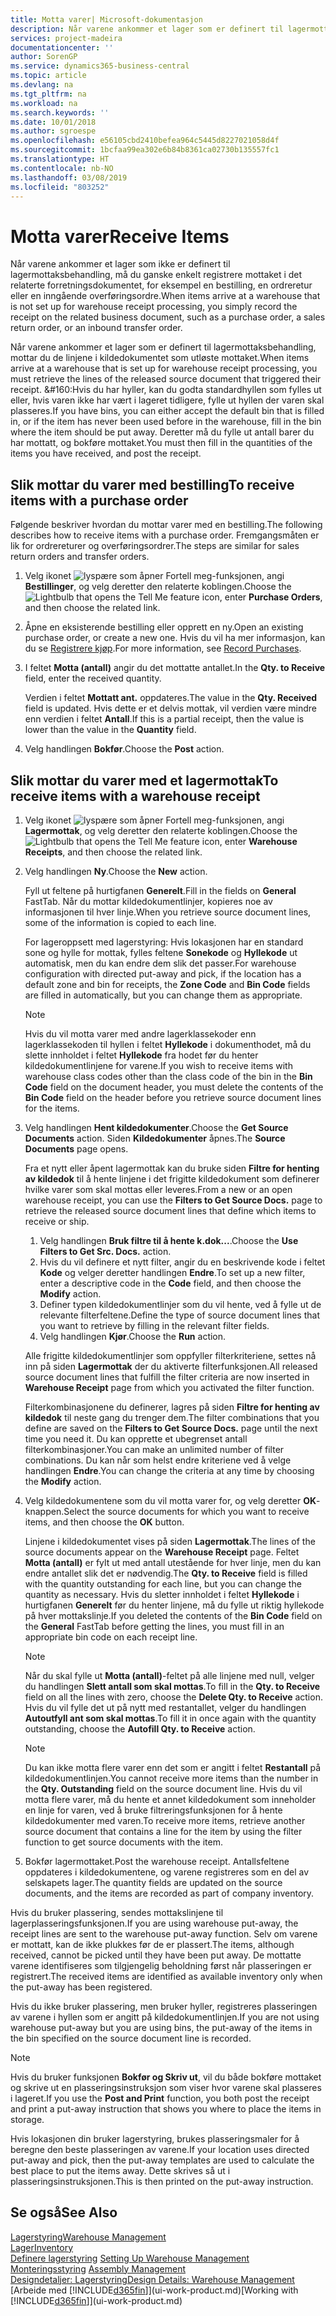 ```yaml
---
title: Motta varer| Microsoft-dokumentasjon
description: Når varene ankommer et lager som er definert til lagermottaksbehandling, mottar du de linjene i kildedokumentet som utløste mottaket.
services: project-madeira
documentationcenter: ''
author: SorenGP
ms.service: dynamics365-business-central
ms.topic: article
ms.devlang: na
ms.tgt_pltfrm: na
ms.workload: na
ms.search.keywords: ''
ms.date: 10/01/2018
ms.author: sgroespe
ms.openlocfilehash: e56105cbd2410befea964c5445d8227021058d4f
ms.sourcegitcommit: 1bcfaa99ea302e6b84b8361ca02730b135557fc1
ms.translationtype: HT
ms.contentlocale: nb-NO
ms.lasthandoff: 03/08/2019
ms.locfileid: "803252"
---
```

# <a name="receive-items"></a><span data-ttu-id="fac1f-103">Motta varer</span><span class="sxs-lookup"><span data-stu-id="fac1f-103">Receive Items</span></span>
<span data-ttu-id="fac1f-104">Når varene ankommer et lager som ikke er definert til lagermottaksbehandling, må du ganske enkelt registrere mottaket i det relaterte forretningsdokumentet, for eksempel en bestilling, en ordreretur eller en inngående overføringsordre.</span><span class="sxs-lookup"><span data-stu-id="fac1f-104">When items arrive at a warehouse that is not set up for warehouse receipt processing, you simply record the receipt on the related business document, such as a purchase order, a sales return order, or an inbound transfer order.</span></span>

<span data-ttu-id="fac1f-105">Når varene ankommer et lager som er definert til lagermottaksbehandling, mottar du de linjene i kildedokumentet som utløste mottaket.</span><span class="sxs-lookup"><span data-stu-id="fac1f-105">When items arrive at a warehouse that is set up for warehouse receipt processing, you must retrieve the lines of the released source document that triggered their receipt.</span></span> <span data-ttu-id="fac1f-106">&#160:Hvis du har hyller, kan du godta standardhyllen som fylles ut eller, hvis varen ikke har vært i lageret tidligere, fylle ut hyllen der varen skal plasseres.</span><span class="sxs-lookup"><span data-stu-id="fac1f-106">If you have bins, you can either accept the default bin that is filled in, or if the item has never been used before in the warehouse, fill in the bin where the item should be put away.</span></span> <span data-ttu-id="fac1f-107">Deretter må du fylle ut antall barer du har mottatt, og bokføre mottaket.</span><span class="sxs-lookup"><span data-stu-id="fac1f-107">You must then fill in the quantities of the items you have received, and post the receipt.</span></span>  

## <a name="to-receive-items-with-a-purchase-order"></a><span data-ttu-id="fac1f-108">Slik mottar du varer med bestilling</span><span class="sxs-lookup"><span data-stu-id="fac1f-108">To receive items with a purchase order</span></span>
<span data-ttu-id="fac1f-109">Følgende beskriver hvordan du mottar varer med en bestilling.</span><span class="sxs-lookup"><span data-stu-id="fac1f-109">The following describes how to receive items with a purchase order.</span></span> <span data-ttu-id="fac1f-110">Fremgangsmåten er lik for ordrereturer og overføringsordrer.</span><span class="sxs-lookup"><span data-stu-id="fac1f-110">The steps are similar for sales return orders and transfer orders.</span></span>  
1. <span data-ttu-id="fac1f-111">Velg ikonet ![lyspære som åpner Fortell meg-funksjonen](media/ui-search/search_small.png "Fortell hva du vil gjøre"), angi **Bestillinger**, og velg deretter den relaterte koblingen.</span><span class="sxs-lookup"><span data-stu-id="fac1f-111">Choose the ![Lightbulb that opens the Tell Me feature](media/ui-search/search_small.png "Tell me what you want to do") icon, enter **Purchase Orders**, and then choose the related link.</span></span>
2. <span data-ttu-id="fac1f-112">Åpne en eksisterende bestilling eller opprett en ny.</span><span class="sxs-lookup"><span data-stu-id="fac1f-112">Open an existing purchase order, or create a new one.</span></span> <span data-ttu-id="fac1f-113">Hvis du vil ha mer informasjon, kan du se [Registrere kjøp](purchasing-how-record-purchases.md).</span><span class="sxs-lookup"><span data-stu-id="fac1f-113">For more information, see [Record Purchases](purchasing-how-record-purchases.md).</span></span>
3. <span data-ttu-id="fac1f-114">I feltet **Motta (antall)** angir du det mottatte antallet.</span><span class="sxs-lookup"><span data-stu-id="fac1f-114">In the **Qty. to Receive** field, enter the received quantity.</span></span>

    <span data-ttu-id="fac1f-115">Verdien i feltet **Mottatt ant.** oppdateres.</span><span class="sxs-lookup"><span data-stu-id="fac1f-115">The value in the **Qty. Received** field is updated.</span></span> <span data-ttu-id="fac1f-116">Hvis dette er et delvis mottak, vil verdien være mindre enn verdien i feltet **Antall**.</span><span class="sxs-lookup"><span data-stu-id="fac1f-116">If this is a partial receipt, then the value is lower than the value in the **Quantity** field.</span></span>
4. <span data-ttu-id="fac1f-117">Velg handlingen **Bokfør**.</span><span class="sxs-lookup"><span data-stu-id="fac1f-117">Choose the **Post** action.</span></span>

## <a name="to-receive-items-with-a-warehouse-receipt"></a><span data-ttu-id="fac1f-118">Slik mottar du varer med et lagermottak</span><span class="sxs-lookup"><span data-stu-id="fac1f-118">To receive items with a warehouse receipt</span></span>
1.  <span data-ttu-id="fac1f-119">Velg ikonet ![lyspære som åpner Fortell meg-funksjonen](media/ui-search/search_small.png "Fortell hva du vil gjøre"), angi **Lagermottak**, og velg deretter den relaterte koblingen.</span><span class="sxs-lookup"><span data-stu-id="fac1f-119">Choose the ![Lightbulb that opens the Tell Me feature](media/ui-search/search_small.png "Tell me what you want to do") icon, enter **Warehouse Receipts**, and then choose the related link.</span></span>  
2.  <span data-ttu-id="fac1f-120">Velg handlingen **Ny**.</span><span class="sxs-lookup"><span data-stu-id="fac1f-120">Choose the **New** action.</span></span>  

    <span data-ttu-id="fac1f-121">Fyll ut feltene på hurtigfanen **Generelt**.</span><span class="sxs-lookup"><span data-stu-id="fac1f-121">Fill in the fields on **General** FastTab.</span></span> <span data-ttu-id="fac1f-122">Når du mottar kildedokumentlinjer, kopieres noe av informasjonen til hver linje.</span><span class="sxs-lookup"><span data-stu-id="fac1f-122">When you retrieve source document lines, some of the information is copied to each line.</span></span>  

    <span data-ttu-id="fac1f-123">For lageroppsett med lagerstyring: Hvis lokasjonen har en standard sone og hylle for mottak, fylles feltene **Sonekode** og **Hyllekode** ut automatisk, men du kan endre dem slik det passer.</span><span class="sxs-lookup"><span data-stu-id="fac1f-123">For warehouse configuration with directed put-away and pick, if the location has a default zone and bin for receipts, the **Zone Code** and **Bin Code** fields are filled in automatically, but you can change them as appropriate.</span></span>  

    > [!NOTE]  
    >  <span data-ttu-id="fac1f-124">Hvis du vil motta varer med andre lagerklassekoder enn lagerklassekoden til hyllen i feltet **Hyllekode** i dokumenthodet, må du slette innholdet i feltet **Hyllekode** fra hodet før du henter kildedokumentlinjene for varene.</span><span class="sxs-lookup"><span data-stu-id="fac1f-124">If you wish to receive items with warehouse class codes other than the class code of the bin in the **Bin Code** field on the document header, you must delete the contents of the **Bin Code** field on the header before you retrieve source document lines for the items.</span></span>  
3.  <span data-ttu-id="fac1f-125">Velg handlingen **Hent kildedokumenter**.</span><span class="sxs-lookup"><span data-stu-id="fac1f-125">Choose the **Get Source Documents** action.</span></span> <span data-ttu-id="fac1f-126">Siden **Kildedokumenter** åpnes.</span><span class="sxs-lookup"><span data-stu-id="fac1f-126">The **Source Documents** page opens.</span></span>

    <span data-ttu-id="fac1f-127">Fra et nytt eller åpent lagermottak kan du bruke siden **Filtre for henting av kildedok** til å hente linjene i det frigitte kildedokument som definerer hvilke varer som skal mottas eller leveres.</span><span class="sxs-lookup"><span data-stu-id="fac1f-127">From a new or an open warehouse receipt, you can use the **Filters to Get Source Docs.** page to retrieve the released source document lines that define which items to receive or ship.</span></span>

    1. <span data-ttu-id="fac1f-128">Velg handlingen **Bruk filtre til å hente k.dok...**.</span><span class="sxs-lookup"><span data-stu-id="fac1f-128">Choose the **Use Filters to Get Src. Docs.** action.</span></span>  
    2. <span data-ttu-id="fac1f-129">Hvis du vil definere et nytt filter, angir du en beskrivende kode i feltet **Kode** og velger deretter handlingen **Endre**.</span><span class="sxs-lookup"><span data-stu-id="fac1f-129">To set up a new filter, enter a descriptive code in the **Code** field, and then choose the **Modify** action.</span></span>  
    3. <span data-ttu-id="fac1f-130">Definer typen kildedokumentlinjer som du vil hente, ved å fylle ut de relevante filterfeltene.</span><span class="sxs-lookup"><span data-stu-id="fac1f-130">Define the type of source document lines that you want to retrieve by filling in the relevant filter fields.</span></span>  
    4. <span data-ttu-id="fac1f-131">Velg handlingen **Kjør**.</span><span class="sxs-lookup"><span data-stu-id="fac1f-131">Choose the **Run** action.</span></span>  

    <span data-ttu-id="fac1f-132">Alle frigitte kildedokumentlinjer som oppfyller filterkriteriene, settes nå inn på siden **Lagermottak** der du aktiverte filterfunksjonen.</span><span class="sxs-lookup"><span data-stu-id="fac1f-132">All released source document lines that fulfill the filter criteria are now inserted in **Warehouse Receipt** page from which you activated the filter function.</span></span>  

    <span data-ttu-id="fac1f-133">Filterkombinasjonene du definerer, lagres på siden **Filtre for henting av kildedok** til neste gang du trenger dem.</span><span class="sxs-lookup"><span data-stu-id="fac1f-133">The filter combinations that you define are saved on the **Filters to Get Source Docs.** page until the next time you need it.</span></span> <span data-ttu-id="fac1f-134">Du kan opprette et ubegrenset antall filterkombinasjoner.</span><span class="sxs-lookup"><span data-stu-id="fac1f-134">You can make an unlimited number of filter combinations.</span></span> <span data-ttu-id="fac1f-135">Du kan når som helst endre kriteriene ved å velge handlingen **Endre**.</span><span class="sxs-lookup"><span data-stu-id="fac1f-135">You can change the criteria at any time by choosing the **Modify** action.</span></span>

4.  <span data-ttu-id="fac1f-136">Velg kildedokumentene som du vil motta varer for, og velg deretter **OK**-knappen.</span><span class="sxs-lookup"><span data-stu-id="fac1f-136">Select the source documents for which you want to receive items, and then choose the **OK** button.</span></span>  

    <span data-ttu-id="fac1f-137">Linjene i kildedokumentet vises på siden **Lagermottak**.</span><span class="sxs-lookup"><span data-stu-id="fac1f-137">The lines of the source documents appear on the **Warehouse Receipt** page.</span></span> <span data-ttu-id="fac1f-138">Feltet **Motta (antall)** er fylt ut med antall utestående for hver linje, men du kan endre antallet slik det er nødvendig.</span><span class="sxs-lookup"><span data-stu-id="fac1f-138">The **Qty. to Receive** field is filled with the quantity outstanding for each line, but you can change the quantity as necessary.</span></span> <span data-ttu-id="fac1f-139">Hvis du sletter innholdet i feltet **Hyllekode** i hurtigfanen **Generelt** før du henter linjene, må du fylle ut riktig hyllekode på hver mottakslinje.</span><span class="sxs-lookup"><span data-stu-id="fac1f-139">If you deleted the contents of the **Bin Code** field on the **General** FastTab before getting the lines, you must fill in an appropriate bin code on each receipt line.</span></span>  

    > [!NOTE]  
    >  <span data-ttu-id="fac1f-140">Når du skal fylle ut **Motta (antall)**-feltet på alle linjene med null, velger du handlingen **Slett antall som skal mottas**.</span><span class="sxs-lookup"><span data-stu-id="fac1f-140">To fill in the **Qty. to Receive** field on all the lines with zero, choose the **Delete Qty. to Receive** action.</span></span> <span data-ttu-id="fac1f-141">Hvis du vil fylle det ut på nytt med restantallet, velger du handlingen **Autoutfyll ant som skal mottas**.</span><span class="sxs-lookup"><span data-stu-id="fac1f-141">To fill it in once again with the quantity outstanding, choose the **Autofill Qty. to Receive** action.</span></span>  

    > [!NOTE]  
    >  <span data-ttu-id="fac1f-142">Du kan ikke motta flere varer enn det som er angitt i feltet **Restantall** på kildedokumentlinjen.</span><span class="sxs-lookup"><span data-stu-id="fac1f-142">You cannot receive more items than the number in the **Qty. Outstanding** field on the source document line.</span></span> <span data-ttu-id="fac1f-143">Hvis du vil motta flere varer, må du hente et annet kildedokument som inneholder en linje for varen, ved å bruke filtreringsfunksjonen for å hente kildedokumenter med varen.</span><span class="sxs-lookup"><span data-stu-id="fac1f-143">To receive more items, retrieve another source document that contains a line for the item by using the filter function to get source documents with the item.</span></span>  

5.  <span data-ttu-id="fac1f-144">Bokfør lagermottaket.</span><span class="sxs-lookup"><span data-stu-id="fac1f-144">Post the warehouse receipt.</span></span> <span data-ttu-id="fac1f-145">Antallsfeltene oppdateres i kildedokumentene, og varene registreres som en del av selskapets lager.</span><span class="sxs-lookup"><span data-stu-id="fac1f-145">The quantity fields are updated on the source documents, and the items are recorded as part of company inventory.</span></span>  

<span data-ttu-id="fac1f-146">Hvis du bruker plassering, sendes mottakslinjene til lagerplasseringsfunksjonen.</span><span class="sxs-lookup"><span data-stu-id="fac1f-146">If you are using warehouse put-away, the receipt lines are sent to the warehouse put-away function.</span></span> <span data-ttu-id="fac1f-147">Selv om varene er mottatt, kan de ikke plukkes før de er plassert.</span><span class="sxs-lookup"><span data-stu-id="fac1f-147">The items, although received, cannot be picked until they have been put away.</span></span> <span data-ttu-id="fac1f-148">De mottatte varene identifiseres som tilgjengelig beholdning først når plasseringen er registrert.</span><span class="sxs-lookup"><span data-stu-id="fac1f-148">The received items are identified as available inventory only when the put-away has been registered.</span></span>  

<span data-ttu-id="fac1f-149">Hvis du ikke bruker plassering, men bruker hyller, registreres plasseringen av varene i hyllen som er angitt på kildedokumentlinjen.</span><span class="sxs-lookup"><span data-stu-id="fac1f-149">If you are not using warehouse put-away but you are using bins, the put-away of the items in the bin specified on the source document line is recorded.</span></span>  

> [!NOTE]  
>  <span data-ttu-id="fac1f-150">Hvis du bruker funksjonen **Bokfør og Skriv ut**, vil du både bokføre mottaket og skrive ut en plasseringsinstruksjon som viser hvor varene skal plasseres i lageret.</span><span class="sxs-lookup"><span data-stu-id="fac1f-150">If you use the **Post and Print** function, you both post the receipt and print a put-away instruction that shows you where to place the items in storage.</span></span>  
>   
>  <span data-ttu-id="fac1f-151">Hvis lokasjonen din bruker lagerstyring, brukes plasseringsmaler for å beregne den beste plasseringen av varene.</span><span class="sxs-lookup"><span data-stu-id="fac1f-151">If your location uses directed put-away and pick, then the put-away templates are used to calculate the best place to put the items away.</span></span> <span data-ttu-id="fac1f-152">Dette skrives så ut i plasseringsinstruksjonen.</span><span class="sxs-lookup"><span data-stu-id="fac1f-152">This is then printed on the put-away instruction.</span></span>  

## <a name="see-also"></a><span data-ttu-id="fac1f-153">Se også</span><span class="sxs-lookup"><span data-stu-id="fac1f-153">See Also</span></span>  
[<span data-ttu-id="fac1f-154">Lagerstyring</span><span class="sxs-lookup"><span data-stu-id="fac1f-154">Warehouse Management</span></span>](warehouse-manage-warehouse.md)  
[<span data-ttu-id="fac1f-155">Lager</span><span class="sxs-lookup"><span data-stu-id="fac1f-155">Inventory</span></span>](inventory-manage-inventory.md)  
<span data-ttu-id="fac1f-156">[Definere lagerstyring](warehouse-setup-warehouse.md)   </span><span class="sxs-lookup"><span data-stu-id="fac1f-156">[Setting Up Warehouse Management](warehouse-setup-warehouse.md)   </span></span>  
<span data-ttu-id="fac1f-157">[Monteringsstyring](assembly-assemble-items.md)  </span><span class="sxs-lookup"><span data-stu-id="fac1f-157">[Assembly Management](assembly-assemble-items.md)  </span></span>  
[<span data-ttu-id="fac1f-158">Designdetaljer: Lagerstyring</span><span class="sxs-lookup"><span data-stu-id="fac1f-158">Design Details: Warehouse Management</span></span>](design-details-warehouse-management.md)  
<span data-ttu-id="fac1f-159">[Arbeide med [!INCLUDE[d365fin](includes/d365fin_md.md)]](ui-work-product.md)</span><span class="sxs-lookup"><span data-stu-id="fac1f-159">[Working with [!INCLUDE[d365fin](includes/d365fin_md.md)]](ui-work-product.md)</span></span>
